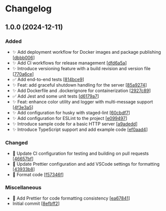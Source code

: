 # Changelog

<a name="1.0.0"></a>
## 1.0.0 (2024-12-11)

### Added

- ✨ Add deployment workflow for Docker images and package publishing [[dbbb006](https://github.com/Xisabla/bootstrap-node-typescript/commit/dbbb0064fadc7a7f175c734dfcbdccbbce55e387)]
- ✨ Add CI workflows for release management [[dfd6a5a](https://github.com/Xisabla/bootstrap-node-typescript/commit/dfd6a5a4bff75f1bc20d1d8fbb192a7f6a4cdc86)]
- ✨ Introduce versioning feature with a build revision and version file [[770a6ce](https://github.com/Xisabla/bootstrap-node-typescript/commit/770a6ce76b59ef9d2f94e64c086804b554da939d)]
- ✅ Add end-to-end tests [[814bce9](https://github.com/Xisabla/bootstrap-node-typescript/commit/814bce9143a9ac0db071972001a9af55d443edbd)]
- ✨ Feat: add graceful shutdown handling for the server [[85a9274](https://github.com/Xisabla/bootstrap-node-typescript/commit/85a927449a5a504ed850a6d85158cc4a60ad1799)]
- ✨ Add Dockerfile and .dockerignore for containerization [[2927c89](https://github.com/Xisabla/bootstrap-node-typescript/commit/2927c891fd0a2f67fd468ac5c99ef85914fa02af)]
- ✅ Add Jest and some unit tests [[d6179a7](https://github.com/Xisabla/bootstrap-node-typescript/commit/d6179a743513fd48228e97fb3537f201d2ac570b)]
- ✨ Feat: enhance color utility and logger with multi-message support [[4f3e3a5](https://github.com/Xisabla/bootstrap-node-typescript/commit/4f3e3a5125ff5471785cad9aa7bcbccfcb8f05ad)]
- ✨ Add configuration for husky with staged-lint [[60cbdf7](https://github.com/Xisabla/bootstrap-node-typescript/commit/60cbdf743339f0f0216762022f49e077ebe77a17)]
- ✨ Add configuration for ESLint to the project [[e099497](https://github.com/Xisabla/bootstrap-node-typescript/commit/e099497cd9c71b7e8eddfb7660ab7e9847767ba3)]
- ✨ Introduce sample code for a basic HTTP server [[a9adedd](https://github.com/Xisabla/bootstrap-node-typescript/commit/a9adedd203d2a7184e5658fbada73f61c787b32f)]
- ✨ Introduce TypeScript support and add example code [[ef0aad4](https://github.com/Xisabla/bootstrap-node-typescript/commit/ef0aad4a92e9255382bf0bf3cf7c774a34269910)]

### Changed

- 🔧 Update CI configuration for testing and building on pull requests [[46657bf](https://github.com/Xisabla/bootstrap-node-typescript/commit/46657bf16acb8ff5441c930e0ff0159d06d89d12)]
- 🔧 Update Prettier configuration and add VSCode settings for formatting [[43933b8](https://github.com/Xisabla/bootstrap-node-typescript/commit/43933b8d9d2031b7753a8476559ec49a68d5ab3b)]
- 🎨 Format code [[f57346f](https://github.com/Xisabla/bootstrap-node-typescript/commit/f57346f7ac2ecce8d313963c32201de6d8a01c11)]

### Miscellaneous

- 🤖 Add Prettier for code formatting consistency [[ea67841](https://github.com/Xisabla/bootstrap-node-typescript/commit/ea67841f1b620d22cb2c99c13fad33266095d61d)]
-  Initial commit [[8efbff2](https://github.com/Xisabla/bootstrap-node-typescript/commit/8efbff28c4f18f8cf90616e8a8855c6a936c89df)]


